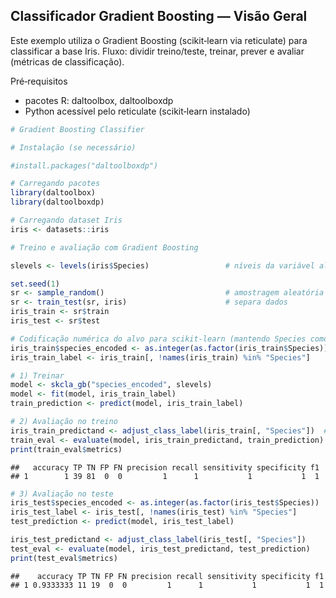 ## Classificador Gradient Boosting — Visão Geral

Este exemplo utiliza o Gradient Boosting (scikit‑learn via reticulate) para classificar a base Iris.
Fluxo: dividir treino/teste, treinar, prever e avaliar (métricas de classificação).

Pré‑requisitos
- pacotes R: daltoolbox, daltoolboxdp
- Python acessível pelo reticulate (scikit‑learn instalado)


``` r
# Gradient Boosting Classifier

# Instalação (se necessário)

#install.packages("daltoolboxdp")
```


``` r
# Carregando pacotes
library(daltoolbox)
library(daltoolboxdp)
```



``` r
# Carregando dataset Iris
iris <- datasets::iris
```


``` r
# Treino e avaliação com Gradient Boosting

slevels <- levels(iris$Species)                 # níveis da variável alvo

set.seed(1)
sr <- sample_random()                           # amostragem aleatória estratificada
sr <- train_test(sr, iris)                      # separa dados
iris_train <- sr$train
iris_test <- sr$test

# Codificação numérica do alvo para scikit‑learn (mantendo Species como alvo original)
iris_train$species_encoded <- as.integer(as.factor(iris_train$Species))
iris_train_label <- iris_train[, !names(iris_train) %in% "Species"]

# 1) Treinar
model <- skcla_gb("species_encoded", slevels)
model <- fit(model, iris_train_label)
train_prediction <- predict(model, iris_train_label)

# 2) Avaliação no treino
iris_train_predictand <- adjust_class_label(iris_train[, "Species"])  # rótulos originais
train_eval <- evaluate(model, iris_train_predictand, train_prediction)
print(train_eval$metrics)
```

```
##   accuracy TP TN FP FN precision recall sensitivity specificity f1
## 1        1 39 81  0  0         1      1           1           1  1
```

``` r
# 3) Avaliação no teste
iris_test$species_encoded <- as.integer(as.factor(iris_test$Species))
iris_test_label <- iris_test[, !names(iris_test) %in% "Species"]
test_prediction <- predict(model, iris_test_label)

iris_test_predictand <- adjust_class_label(iris_test[, "Species"])
test_eval <- evaluate(model, iris_test_predictand, test_prediction)
print(test_eval$metrics)
```

```
##    accuracy TP TN FP FN precision recall sensitivity specificity f1
## 1 0.9333333 11 19  0  0         1      1           1           1  1
```
